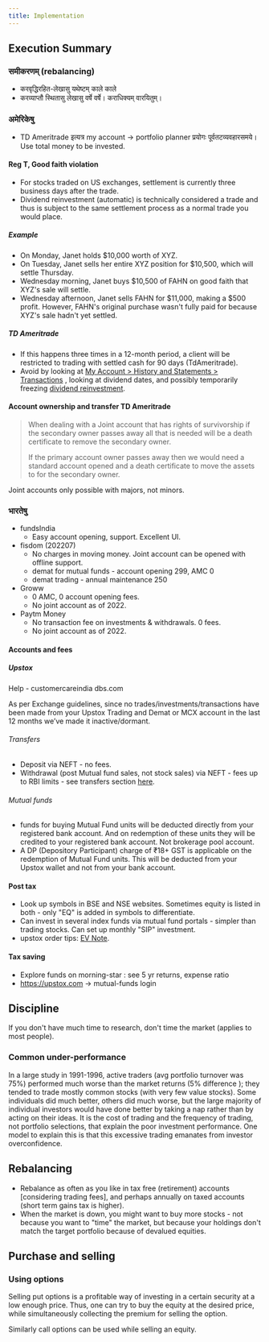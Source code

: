 ```yaml
---
title: Implementation
---
```


## Execution Summary

### समीकरणम् (rebalancing)
- करवृद्धिरहित-लेखासु यथेष्टम् काले काले
- करव्याप्तौ स्थितासु लेखासु वर्षे वर्षे। कराधिक्यम् वारयितुम्।

### अमेरिकेषु
- TD Ameritrade इत्यत्र my account → portfolio planner प्रयोगः पूर्वतटव्यवहारसमये। Use total money to be invested.

#### Reg T, Good faith violation
- For stocks traded on US exchanges, settlement is currently three business days after the trade.
- Dividend reinvestment (automatic) is technically considered a trade and thus is subject to the same settlement process as a normal trade you would place.

##### Example
- On Monday, Janet holds $10,000 worth of XYZ.
- On Tuesday, Janet sells her entire XYZ position for $10,500, which will settle Thursday.
- Wednesday morning, Janet buys $10,500 of FAHN on good faith that XYZ's sale will settle.
- Wednesday afternoon, Janet sells FAHN for $11,000, making a $500 profit. However, FAHN's original purchase wasn't fully paid for because XYZ's sale hadn't yet settled.

##### TD Ameritrade
- If this happens three times in a 12-month period, a client will be restricted to trading with settled cash for 90 days (TdAmeritrade).
- Avoid by looking at [My Account > History and Statements > Transactions](https://invest.ameritrade.com/grid/p/site#r=jPage/cgi-bin/apps/u/History) , looking at dividend dates, and possibly temporarily freezing [dividend reinvestment](https://invest.ameritrade.com/grid/p/site#r=drip). 

#### Account ownership and transfer TD Ameritrade
> When dealing with a Joint account that has rights of survivorship if the secondary owner passes away all that is needed will be a death certificate to remove the secondary owner. 
> 
> If the primary account owner passes away then we would need a standard account opened and a death certificate to move the assets to for the secondary owner.

Joint accounts only possible with majors, not minors.

### भारतेषु
- fundsIndia
  - Easy account opening, support. Excellent UI.
- fisdom (202207)
  - No charges in moving money. Joint account can be opened with offline support.
  - demat for mutual funds - account opening 299, AMC 0
  - demat trading  - annual maintenance 250
- Groww
  - 0 AMC, 0 account opening fees.
  - No joint account as of 2022.
- Paytm Money
  - No transaction fee on investments & withdrawals. 0 fees.
  - No joint account as of 2022.

#### Accounts and fees
##### Upstox
Help -  customercareindia  dbs.com

As per Exchange guidelines, since no trades/investments/transactions have been made from your Upstox Trading and Demat or MCX account in the last 12 months we’ve made it inactive/dormant.

###### Transfers
- Deposit via NEFT - no fees.
- Withdrawal (post Mutual fund sales, not stock sales) via NEFT - fees up to RBI limits - see transfers section [here](/notes/economics/financial_services/banking/01_Operation.md).

###### Mutual funds
- funds for buying Mutual Fund units will be deducted directly from your registered bank account. And on redemption of these units they will be credited to your registered bank account. Not brokerage pool account.
- A DP (Depository Participant) charge of ₹18+ GST is applicable on the redemption of Mutual Fund units. This will be deducted from your Upstox wallet and not from your bank account.

#### Post tax
- Look up symbols in BSE and NSE websites. Sometimes equity is listed in both - only "EQ" is added in symbols to differentiate.
- Can invest in several index funds via mutual fund portals - simpler than trading stocks. Can set up monthly "SIP" investment.
- upstox order tips: [EV Note](https://www.evernote.com/u/0/client/web#?n=f9a8ba31-ac3a-4c70-a836-4ead7b16439b&).

#### Tax saving
- Explore funds on morning-star : see 5 yr returns, expense ratio
- https://upstox.com → mutual-funds login

## Discipline

If you don't have much time to research, don't time the market (applies to most people).

### Common under-performance

In a large study in 1991-1996, active traders (avg portfolio turnover was 75%) performed much worse than the market returns (5% difference ); they tended to trade mostly common stocks (with very few value stocks). Some individuals did much better, others did much worse, but the large majority of individual investors would have done better by taking a nap rather than by acting on their ideas. It is the cost of trading and the frequency of trading, not portfolio selections, that explain the poor investment performance. One model to explain this is that this excessive trading emanates from investor overconfidence.

## Rebalancing

- Rebalance as often as you like in tax free (retirement) accounts \[considering trading fees\], and perhaps annually on taxed accounts (short term gains tax is higher).
- When the market is down, you might want to buy more stocks - not because you want to "time" the market, but because your holdings don't match the target portfolio because of devalued equities. 

## Purchase and selling

### Using options

Selling put options is a profitable way of investing in a certain security at a low enough price. Thus, one can try to buy the equity at the desired price, while simultaneously collecting the premium for selling the option.

Similarly call options can be used while selling an equity.
